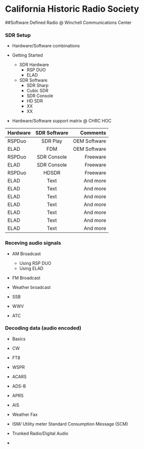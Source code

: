 
# California Historic Radio Society
##Software Defined Radio @ Winchell Communications Center 

### SDR Setup

* Hardware/Software combinations 


* Getting Started 

  - SDR Hardware
    - RSP DUO
    - ELAD
  - SDR Software
    - SDR Sharp
    - Cubic SDR
    - SDR Console
    - HD SDR 
    - XX
    - XX 
    
- Hardware/Software support matrix @ CHRC HOC

| Hardware      | SDR Software     | Comments      |
| :---          |    :----:        |          ---: |
| RSPDuo        | SDR Play         | OEM Software  |
| ELAD          | FDM              | OEM Software  |
| RSPDuo        | SDR Console      | Freeware      |
| ELAD          | SDR Console      | Freeware      |
| RSPDuo        | HDSDR            | Freeware      |
| ELAD          | Text             | And more      |  
| ELAD          | Text             | And more      |  
| ELAD          | Text             | And more      |  
| ELAD          | Text             | And more      |  
| ELAD          | Text             | And more      |  
| ELAD          | Text             | And more      |  
| ELAD          | Text             | And more      |  



### Receving audio signals

* AM Broadcast
  - Using RSP DUO
  - Using ELAD

* FM Broadcast


* Weather broadcast 

* SSB 


* WWV


* ATC 




### Decoding data (audio encoded)

- Basics 

* CW

* FT8

* WSPR

* ACARS

* ADS-B

* APRS 

* AIS 

* Weather Fax

* ISM/ Utility meter Standard Consumption Message (SCM) 






* Trunked Radio/Digital Audio


* 





